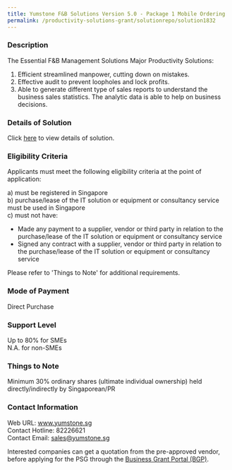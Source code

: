 ```yaml
---
title: Yumstone F&B Solutions Version 5.0 - Package 1 Mobile Ordering
permalink: /productivity-solutions-grant/solutionrepo/solution1832
---
```


### Description

The Essential F&B Management Solutions 
Major Productivity Solutions:
1.	Efficient streamlined manpower, cutting down on mistakes.
2.	Effective audit to prevent loopholes and lock profits.
3.	Able to generate different type of sales reports to understand the business sales statistics. The analytic data is able to help on business decisions.

### Details of Solution

Click <a href='https://www.gobusiness.gov.sg/images/psg/Desensitised_Yumstone_20200368_Annex_3_Part_1.pdf' target='_blank' rel='noopener'>here</a> to view details of solution.

### Eligibility Criteria

Applicants must meet the following eligibility criteria at the point of application:

a) must be registered in Singapore <br>
b) purchase/lease of the IT solution or equipment or consultancy service must be used in Singapore <br>
c) must not have:
- Made any payment to a supplier, vendor or third party in relation to the purchase/lease of the IT solution or equipment or consultancy service
- Signed any contract with a supplier, vendor or third party in relation to the purchase/lease of the IT solution or equipment or consultancy service

Please refer to 'Things to Note' for additional requirements.

### Mode of Payment
Direct Purchase

### Support Level
Up to 80% for SMEs <br>
N.A. for non-SMEs

### Things to Note
Minimum 30% ordinary shares (ultimate individual ownership) held directly/indirectly by Singaporean/PR

### Contact Information
Web URL: www.yumstone.sg <br>Contact Hotline: 82226621 <br>Contact Email: sales@yumstone.sg <br>

Interested companies can get a quotation from the pre-approved vendor, before applying for the PSG through the <a target='_blank' rel='noopener' href='https://www.businessgrants.gov.sg/'>Business Grant Portal (BGP)</a>.
